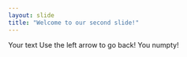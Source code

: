 ```yaml
---
layout: slide
title: "Welcome to our second slide!"
---
```

Your text
Use the left arrow to go back! You numpty!
